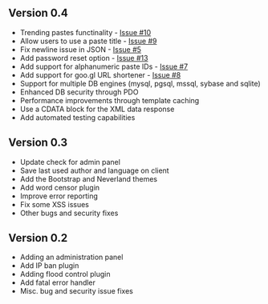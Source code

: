 Version 0.4
------------
 * Trending pastes functinality - [Issue #10](http://goo.gl/rS9w1)
 * Allow users to use a paste title - [Issue #9](http://goo.gl/tB1o3)
 * Fix newline issue in JSON - [Issue #5](http://goo.gl/vRYGe)
 * Add password reset option - [Issue #13](http://goo.gl/3RkPJ)
 * Add support for alphanumeric paste IDs - [Issue #7](http://goo.gl/9SYlQ)
 * Add support for goo.gl URL shortener - [Issue #8](http://goo.gl/VzqJP)
 * Support for multiple DB engines (mysql, pgsql, mssql, sybase and sqlite)
 * Enhanced DB security through PDO
 * Performance improvements through template caching
 * Use a CDATA block for the XML data response
 * Add automated testing capabilities

Version 0.3
------------
 * Update check for admin panel
 * Save last used author and language on client
 * Add the Bootstrap and Neverland themes
 * Add word censor plugin
 * Improve error reporting
 * Fix some XSS issues
 * Other bugs and security fixes

Version 0.2
------------
 * Adding an administration panel
 * Add IP ban plugin
 * Adding flood control plugin
 * Add fatal error handler
 * Misc. bug and security issue fixes
